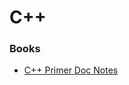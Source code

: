 # C++

### Books
- [C++ Primer Doc Notes](https://docs.google.com/document/d/1Zm4P3zZvQEynIdqlem4wUzzLOIFkxmDaj-E7nawzyT0/edit?usp=sharing)